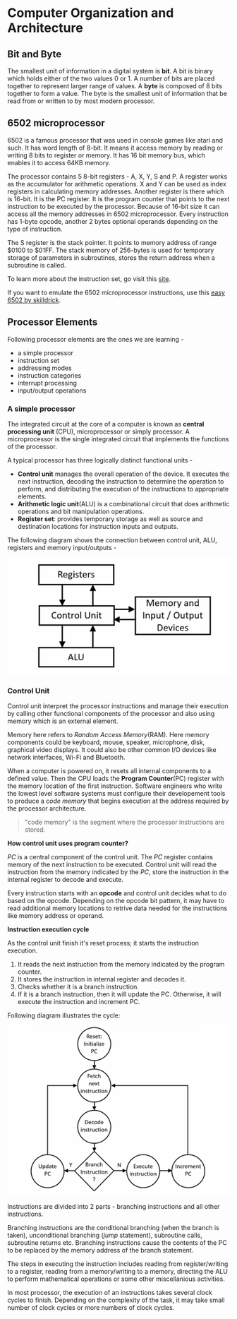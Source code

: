 # Computer Organization and Architecture

## Bit and Byte

The smallest unit of information in a digital system is **bit**. A bit is binary which holds either of the two values 0 or 1. A number of bits are placed together to represent larger range of values. A **byte** is composed of 8 bits together to form a value. The byte is the smallest unit of information that be read from or written to by most modern processor.

## 6502 microprocessor

6502 is a famous processor that was used in console games like atari and such. It has word length of 8-bit. It means it access memory by reading or writing 8 bits to register or memory. It has 16 bit memory bus, which enables it to access 64KB memory.

The processor contains 5 8-bit registers - A, X, Y, S and P. A register works as the accumulator for arithmetic operations. X and Y can be used as index registers in calculating memory addresses. Another register is there which is 16-bit. It is the PC register. It is the program counter that points to the next instruction to be executed by the processor. Because of 16-bit size it can access all the memory addresses in 6502 microprocessor. Every instruction has 1-byte opcode, another 2 bytes optional operands depending on the type of instruction.

The S register is the stack pointer. It points to memory address of range $0100 to $01FF. The stack memory of 256-bytes is used for temporary storage of parameters in subroutines, stores the return address when a subroutine is called.

To learn more about the instruction set, go visit this [site](http://www.6502.org/users/obelisk/6502/instructions.html).

If you want to emulate the 6502 microprocessor instructions, use this [easy 6502 by skilldrick](https://skilldrick.github.io/easy6502/).

## Processor Elements

Following processor elements are the ones we are learning -

- a simple processor
- instruction set
- addressing modes
- instruction categories
- interrupt processing
- input/output operations

### A simple processor

The integrated circuit at the core of a computer is known as **central processing unit** (CPU), microprocessor or simply processor. A microprocessor is the single integrated circuit that implements the functions of the processor.

A typical processor has three logically distinct functional units -

- **Control unit** manages the overall operation of the device. It executes the next instruction, decoding the instruction to determine the operation to perform, and distributing the execution of the instructions to appropriate elements.
- **Arithmetic logic unit**(ALU) is a combinational circuit that does arithmetic operations and bit manipulation operations.
- **Register set**: provides temporary storage as well as source and destination locations for instruction inputs and outputs.

The following diagram shows the connection between control unit, ALU, registers and memory input/outputs -

![interaction between processor elements](./images/processor.png)

### Control Unit

Control unit interpret the processor instructions and manage their execution by calling other functional components of the processor and also using memory which is an external element.

Memory here refers to *Random Access Memory*(RAM). Here memory components could be keyboard, mouse, speaker, microphone, disk, graphical video displays. It could also be other common I/O devices like network interfaces, Wi-Fi and Bluetooth.

When a computer is powered on, it resets all internal components to a defined value. Then the CPU loads the **Program Counter**(PC) register with the memory location of the first instruction. Software engineers who write the lowest level software systems must configure their developement tools to produce a *code memory* that begins execution at the address required by the processor architecture.

> "code memory" is the segment where the processor instructions are stored.

**How control unit uses program counter?** 

*PC* is a central component of the control unit. The *PC* register contains memory of the next instruction to be executed. Control unit will read the instruction from the memory indicated by the *PC*, store the instruction in the internal register to decode and execute. 

Every instruction starts with an **opcode** and control unit decides what to do based on the opcode. Depending on the opcode bit pattern, it may have to read additional memory locations to retrive data needed for the instructions like memory address or operand.

**Instruction execution cycle**

As the control unit finish it's reset process; it starts the instruction execution.

1. It reads the next instruction from the memory indicated by the program counter.
2. It stores the instruction in internal register and decodes it.
3. Checks whether it is a branch instruction.
4. If it is a branch instruction, then it will update the PC. Otherwise, it will execute the instruction and increment PC.

Following diagram illustrates the cycle:

![Instruction execution cycle](./images/instruction-execution-cycle.png)

Instructions are divided into 2 parts - branching instructions and all other instructions. 

Branching instructions are the conditional branching (when the branch is taken), unconditional branching (*jump* statement), subroutine calls, subroutine returns etc. Branching instructions cause the contents of the PC to be replaced by the memory address of the branch statement.

The steps in executing the instruction includes reading from register/writing to a register, reading from a memory/writing to a memory, directing the ALU to perform mathematical operations or some other miscellanious activities.

In most processor, the execution of an instructions takes several clock cycles to finish. Depending on the complexity of the task, it may take small number of clock cycles or more numbers of clock cycles.


